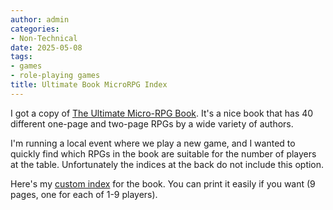 ```yaml
---
author: admin
categories:
- Non-Technical
date: 2025-05-08
tags:
- games
- role-playing games
title: Ultimate Book MicroRPG Index
---
```


I got a copy of [The Ultimate Micro-RPG Book](https://www.amazon.com/Ultimate-Micro-RPG-Book-Tabletop-Games-ebook/dp/B084GB3X4Z). It's a nice book that has 40 different one-page and two-page RPGs by a wide variety of authors.

I'm running a local event where we play a new game, and I wanted to quickly find which RPGs in the book are suitable for the number of players at the table. Unfortunately the indices at the back do not include this option.

Here's my [custom index](https://za3k.com/archive/microrpg/) for the book. You can print it easily if you want (9 pages, one for each of 1-9 players).

